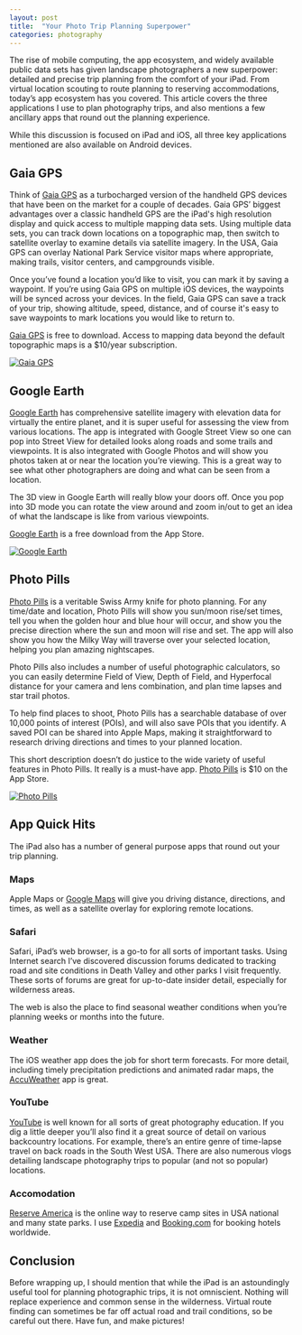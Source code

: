 ```yaml
---
layout: post
title:  "Your Photo Trip Planning Superpower"
categories: photography
---
```

The rise of mobile computing, the app ecosystem, and widely available public data sets has given landscape photographers a new superpower: detailed and precise trip planning from the comfort of your iPad. From virtual location scouting to route planning to reserving accommodations, today’s app ecosystem has you covered. This article covers the three applications I use to plan photography trips, and also mentions a few ancillary apps that round out the planning experience.

While this discussion is focused on iPad and iOS, all three key applications mentioned are also available on Android devices.

## Gaia GPS

Think of [Gaia GPS](https://itunes.apple.com/us/app/gaia-gps-hiking-hunting-maps/id1201979492?mt=8) as a turbocharged version of the handheld GPS devices that have been on the market for a couple of decades. Gaia GPS’ biggest advantages over a classic handheld GPS are the iPad's high resolution display and quick access to multiple mapping data sets. Using multiple data sets, you can track down locations on a topographic map, then switch to satellite overlay to examine details via satellite imagery. In the USA, Gaia GPS can overlay National Park Service visitor maps where appropriate, making trails, visitor centers, and campgrounds visible.

Once you’ve found a location you’d like to visit, you can mark it by saving a waypoint. If you’re using Gaia GPS on multiple iOS devices, the waypoints will be synced across your devices. In the field, Gaia GPS can save a track of your trip, showing altitude, speed, distance, and of course it's easy to save waypoints to mark locations you would like to return to.

[Gaia GPS](https://itunes.apple.com/us/app/gaia-gps-hiking-hunting-maps/id1201979492?mt=8) is free to download. Access to mapping data beyond the default topographic maps is a $10/year subscription.

<a href="https://itunes.apple.com/us/app/gaia-gps-hiking-hunting-maps/id1201979492?mt=8"><img src="https://i.imgur.com/Tnf7Z0h.jpg" title="Gaia GPS" /></a>

## Google Earth

[Google Earth](https://itunes.apple.com/us/app/google-earth/id293622097?mt=8) has comprehensive satellite imagery with elevation data for virtually the entire planet, and it is super useful for assessing the view from various locations. The app is integrated with Google Street View so one can pop into Street View for detailed looks along roads and some trails and viewpoints. It is also integrated with Google Photos and will show you photos taken at or near the location you’re viewing. This is a great way to see what other photographers are doing and what can be seen from a location.

The 3D view in Google Earth will really blow your doors off. Once you pop into 3D mode you can rotate the view around and zoom in/out to get an idea of what the landscape is like from various viewpoints.

[Google Earth](https://itunes.apple.com/us/app/google-earth/id293622097?mt=8) is a free download from the App Store.

<a href="https://itunes.apple.com/us/app/google-earth/id293622097?mt=8"><img src="https://i.imgur.com/jy5ZpvI.jpg" title="Google Earth" /></a>

## Photo Pills

[Photo Pills](https://itunes.apple.com/us/app/photopills/id596026805?mt=8) is a veritable Swiss Army knife for photo planning. For any time/date and location, Photo Pills will show you sun/moon rise/set times, tell you when the golden hour and blue hour will occur, and show you the precise direction where the sun and moon will rise and set. The app will also show you how the Milky Way will traverse over your selected location, helping you plan amazing nightscapes.

Photo Pills also includes a number of useful photographic calculators, so you can easily determine Field of View, Depth of Field, and Hyperfocal distance for your camera and lens combination, and plan time lapses and star trail photos.

To help find places to shoot, Photo Pills has a searchable database of over 10,000 points of interest (POIs), and will also save POIs that you identify. A saved POI can be shared into Apple Maps, making it straightforward to research driving directions and times to your planned location.

This short description doesn’t do justice to the wide variety of useful features in Photo Pills. It really is a must-have app. [Photo Pills](https://itunes.apple.com/us/app/photopills/id596026805?mt=8) is $10 on the App Store.

<a href="https://itunes.apple.com/us/app/photopills/id596026805?mt=8"><img src="https://i.imgur.com/2ZRPyOE.jpg" title="Photo Pills" /></a>

## App Quick Hits

The iPad also has a number of general purpose apps that round out your trip planning.

### Maps

Apple Maps or [Google Maps](https://itunes.apple.com/us/app/google-maps-gps-navigation/id585027354?mt=8) will give you driving distance, directions, and times, as well as a satellite overlay for exploring remote locations.

### Safari

Safari, iPad’s web browser, is a go-to for all sorts of important tasks. Using Internet search I’ve discovered discussion forums dedicated to tracking road and site conditions in Death Valley and other parks I visit frequently. These sorts of forums are great for up-to-date insider detail, especially for wilderness areas.

The web is also the place to find seasonal weather conditions when you’re planning weeks or months into the future.

### Weather

The iOS weather app does the job for short term forecasts. For more detail, including timely precipitation predictions and animated radar maps, the [AccuWeather](https://itunes.apple.com/us/app/accuweather-weather-for-life/id300048137?mt=8) app is great.

### YouTube

[YouTube](https://itunes.apple.com/us/app/youtube-watch-listen-stream/id544007664?mt=8) is well known for all sorts of great photography education. If you dig a little deeper you’ll also find it a great source of detail on various backcountry locations. For example, there’s an entire genre of time-lapse travel on back roads in the South West USA. There are also numerous vlogs detailing landscape photography trips to popular (and not so popular) locations.

### Accomodation

[Reserve America](https://itunes.apple.com/us/app/reserveamerica-camping/id503915200?mt=8) is the online way to reserve camp sites in USA national and many state parks. I use [Expedia](https://itunes.apple.com/us/app/hotels-flights-expedia/id427916203?mt=8) and [Booking.com](https://itunes.apple.com/us/app/booking-com-travel-deals/id367003839?mt=8) for booking hotels worldwide.

## Conclusion

Before wrapping up, I should mention that while the iPad is an astoundingly useful tool for planning photographic trips, it is not omniscient. Nothing will replace experience and common sense in the wilderness. Virtual route finding can sometimes be far off actual road and trail conditions, so be careful out there. Have fun, and make pictures!
